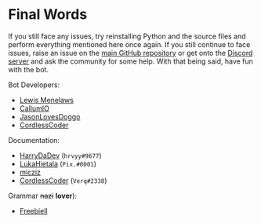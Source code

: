 # Final Words

If you still face any issues, try reinstalling Python and the source files and perform everything mentioned here once again. If you still continue to face issues, raise an issue on the [main GitHub repository](https://github.com/elebumm/RedditVideoMakerBot/issues) or get onto the [Discord server](https://discord.com/invite/5uw4eCQf6Z) and ask the community for some help. With that being said, have fun with the bot.

Bot Developers:

* [Lewis Menelaws](https://github.com/elebumm)
* [CallumIO](https://github.com/CallumIO)
* [JasonLovesDoggo](https://github.com/JasonLovesDoggo)
* [CordlessCoder](https://github.com/CordlessCoder)

Documentation:

* [HarryDaDev](https://github.com/ImmaHarry) (`hrvyy#9677`)
* [LukaHietala](https://github.com/LukaHietala) (`Pix.#0001`)
* [micziz](https://github.com/micziz)
* [CordlessCoder](https://github.com/CordlessCoder) (`Verq#2338`)

Grammar ~~nazi~~ **lover**):
* [Freebiell](https://github.com/FreebieII)
